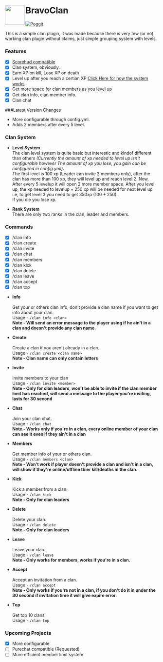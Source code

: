 # BravoClan<img src="https://raw.githubusercontent.com/Itzdvbravo/05b09668a38155ad2eeeb9633c35625459dfc241/1588520980287.jpg" height="64" width="64" align="left"></img>

[![Poggit](https://poggit.pmmp.io/shield.state/BravoClan)](https://poggit.pmmp.io/p/BravoClan)

This is a simple clan plugin, it was made because there is very few (or no) working clan plugin without claims, just simple grouping system with levels.

### Features
- [x] [Scorehud compatible](https://github.com/JackMD/ScoreHud-Addons)
- [x] Clan system, obviously.
- [x] Earn XP on kill, Lose XP on death
- [x] Level up after you reach a certian XP [Click Here for how the system works](https://github.com/Itzdvbravo/BravoClan/blob/master/README.md#clan-system)
- [x] Get more space for clan members as you level up
- [x] Get clan info, clan member info.
- [x] Clan chat

###Latest Version Changes  
- More configurable through config.yml.  
- Adds 2 members after every 5 level.  

### Clan System

- **Level System**  
The clan level system is quite basic but interestic and kindof different than others _(Currently the amount of xp needed to level up isn't configurable however The amount of xp you lose, you gain can be configured in config.yml)_.  
The first level is 100 xp (Leader can invite 2 members only), after the clan has more than 100 xp, they will level up and reach level 2.
Now, After every 5 levelup it will open 2 more member space. After you level up, the xp needed to levelup + 250 xp will be needed for next level up i.e, to get level 3 you need to get 350xp (100 + 250).  
If you die you lose xp.

- **Rank System**  
There are only two ranks in the clan, leader and members.  

### Commands
- [x] /clan info
- [x] /clan create
- [x] /clan invite
- [x] /clan chat
- [x] /clan members
- [x] /clan kick
- [x] /clan delete
- [x] /clan leave
- [x] /clan accept
- [x] /clan top

- **Info**<br>  
Get your or others clan info, don't provide a clan name if you want to get info about your clan.  
Usage - `/clan info <clan>`  
**Note - Will send an error message to the player using if he ain't in a clan and doesn't provide any clan name.**  

- **Create**<br>  
Create a clan if you aren't already in a clan.  
Usage - `/clan create <clan name>`  
**Note - Clan name can only contain letters**    

- **Invite**<br>  
Invite members to your clan  
Usage - `/clan invite <member>`  
**Note - Only for clan leaders, won't be able to invite if the clan member limit has reached, will send a message to the player you're inviting, lasts for 30 second**  

- **Chat**<br>  
Join your clan chat.  
Usage - `/clan chat`  
**Note - Works only if you're in a clan, every online member of your clan can see it even if they ain't in a clan**  

- **Members**<br>  
Get member info of your or others clan.  
Usage - `/clan members <clan>`  
**Note - Won't work if player doesn't provide a clan and isn't in a clan, will show if they're online/offline thier kill/deaths in the clan.**  

- **Kick**<br>  
Kick a member from a clan.  
Usage - `/clan kick`  
**Note - Only for clan leaders**  

- **Delete**<br>  
Delete your clan.  
Usage - `/clan delete`  
**Note - Only for clan leaders**  

- **Leave**<br>  
Leave your clan.  
Usage - `/clan leave`  
**Note - Only works for members, works if you're in a clan.**  

- **Accept**<br>  
Accept an invitation from a clan.  
Usage - `/clan accept`  
**Note - Only works if you're not in a clan, if you don't do it in under the 30 second if invitation time it will give expire error.**  

- **Top**<br>   
Get top 10 clans  
Usage - `/clan top`  

### Upcoming Projects
- [x] More configurable
- [ ] Purechat compatible (Requested)
- [ ] More efficient member limit system 
